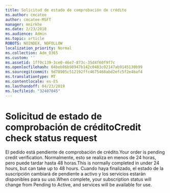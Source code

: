 ```yaml
---
title: Solicitud de estado de comprobación de crédito
ms.author: cmcatee
author: cmcatee-MSFT
manager: mnirkhe
ms.date: 2/23/2018
ms.audience: Admin
ms.topic: article
ROBOTS: NOINDEX, NOFOLLOW
localization_priority: Normal
ms.collection: Adm_O365
ms.custom: ''
ms.assetid: 1ff0c139-3ce0-46e7-873c-35d4f60f9f7c
ms.openlocfilehash: 04beb86b98947b142c0483c02147ab9145130b99
ms.sourcegitcommit: 9d78905c512192ffc4675468abd2efc5f2e4baf4
ms.translationtype: MT
ms.contentlocale: es-ES
ms.lasthandoff: 04/23/2019
ms.locfileid: "32407045"
---
```

# <a name="credit-check-status-request"></a><span data-ttu-id="e3685-102">Solicitud de estado de comprobación de crédito</span><span class="sxs-lookup"><span data-stu-id="e3685-102">Credit check status request</span></span>

<span data-ttu-id="e3685-103">El pedido está pendiente de comprobación de crédito.</span><span class="sxs-lookup"><span data-stu-id="e3685-103">Your order is pending credit verification.</span></span> <span data-ttu-id="e3685-104">Normalmente, esto se realiza en menos de 24 horas, pero puede tardar hasta 48 horas.</span><span class="sxs-lookup"><span data-stu-id="e3685-104">This is normally completed in under 24 hours, but can take up to 48 hours.</span></span> <span data-ttu-id="e3685-105">Cuando haya finalizado, el estado de la suscripción cambiará de pendiente a activo y los servicios estarán disponibles para su uso.</span><span class="sxs-lookup"><span data-stu-id="e3685-105">When complete, your subscription status will change from Pending to Active, and services will be available for use.</span></span>
  

